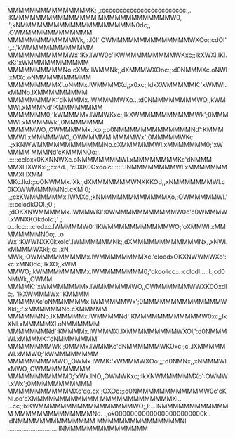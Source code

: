 MMMMMMMMMMMMMMMK;   ,:cccccccccccccccccccccccc:,.    :KMMMMMMMMMMMMMMM
MMMMMMMMMMMMMW0,  .';kNMMMMMMMMMMMMMMMMMMMMN0dc;,.    ;OWMMMMMMMMMMMMM
MMMMMMMMMMMMWk,,:.l0l':OWMMMMMMMMMMMMMMWXOo:;cdOl';,.:,'kWMMMMMMMMMMMM
MMMMMMMMMMMWx':Kx.lWW0c'lKWMMMMMMMMMWKxc;;lkXWXl.lKl.xK:'xWMMMMMMMMMMM
MMMMMMMMMMNo.cXMx.lWMMNk;,dXMMMWXOoc:;:d0NMMMXc.oNWl.xMXc.oNMMMMMMMMMM
MMMMMMMMMXl.oNMMx.lWMMMMXd,;x0xc;;ldkXWMMMMMK:'xWMWl.xMMNo.lXMMMMMMMMM
MMMMMMMMK:'dNMMMx.lWMMMMWXo..,:d0NMMMMMMMMWO,,kWMMWl.xMMMNd':KMMMMMMMM
MMMMMMM0;'kWMMMMx.lWMWKxc;;lkXWMMMMMMMMMMWk';0MMMMWl.xMMMMWk';0MMMMMMM
MMMMMWO,,OWMMMMMx.:ko:;:o0NMMMMMMMMMMMMMNd':KMMMMMWl.xMMMMMWO,,OWMMMMM
MMMMWx';0MMMMMWKc  ..;xKNWWMMMMMMMMMMMMNo.cXMMMMMMWl.xMMMMMMM0;'xWMMMM
MMMNd'cKMMMNOo:;.   .:::::ccloxk0KXNNWXc.oNMMMMMMMWl.xMMMMMMMMKc'dNMMM
MMXl.lXWKxl;;cxKd.,:'c0XK0Oxdolc::::::'.lNMMMMMMMMWl.xMMMMMMMMMXl.lXMM
MKc.lkd:;:oONWMMx.lXk;,dXMMMMMMMWNXKKOd,,xNMMMMMMMWl.c0KXWWMMMMMNd.cKM
0; .,;cxKWMMMMMMx.lWMXd,;kNMMMMMMMMMMMMXo,;OWMMMMMWl.'::::cclodkOOl.;0
;  .;dOKXNWMMMMMx.lWMMWKl':0WMMMMMMMMMMMW0c'c0WMMMWl.xWNXKOkdolc:;'  ;
o..:lcc::::clodxc.lWMMMMW0:'lKWMMMMMMMMMMMWO;'oXMMWl.xMMMMMMMMN0o;. .o
Wx':KWWNXK0kxolc'.lWMMMMMMNk;,dXMMMMMMMMMMMMNx,,xNWl.xMMMMWXkl;;c:..xN
MWk,;OWMMMMMMMMMx.lWMMMMMMMMXc.'cloodxOKXNWWMWXo':kc.xMN0dc;:lkXO;,kWM
MMWO;,kWMMMMMMMMx.lWMMMMMMMM0;'okdollcc::::cclodl....:l:;cd0NMWk,,OWMM
MMMMK:'xWMMMMMMMx.lWMMMMMMWO,,OWMMMMMMWWXK0Oxdlc;.   'lkXWMMMWx':KMMMM
MMMMMXc'oNMMMMMMx.lWMMMMMWx';0MMMMMMMMMMMMMMWXkl;,:'.xMMMMMMNo.cXMMMMM
MMMMMMNo.lXMMMMMx.lWMMMMNd':KMMMMMMMMMMMMW0xc;;lkXNl.xMMMMMXl.oNMMMMMM
MMMMMMMNd':KMMMMx.lWMMMXl.lXMMMMMMMMMWXOl,':d0NMMMWl.xMMMMK:'dNMMMMMMM
MMMMMMMMWk';0MMMx.lWMMKc'dNMMMMMMWKOxc;;c,.lXMMMMMWl.xMMW0;'kWMMMMMMMM
MMMMMMMMMWO,,OWMx.lWMK:'xWMMMWXOo:;;:d0NMNx,,xNMMMWl.xMWO,,OWMMMMMMMMM
MMMMMMMMMMM0;'xWx.lNO,,OWMWKxc;;lkXNWMMMMMMXo':OWMWl.xWx';0MMMMMMMMMMM
MMMMMMMMMMMMXc'do.cx';OXOo:;:o0NMMMMMMMMMMMMW0c'cKNl.oo'cXMMMMMMMMMMMM
MMMMMMMMMMMMMXl.. ...cc;;lxKWMMMMMMMMMMMMMMMMMWO;,l:...lNMMMMMMMMMMMMM
MMMMMMMMMMMMMMNd.    .,ok00000000000000000000000k:.  .dNMMMMMMMMMMMMMM
MMMMMMMMMMMMMMMNl     ............................   lNMMMMMMMMMMMMMMM
